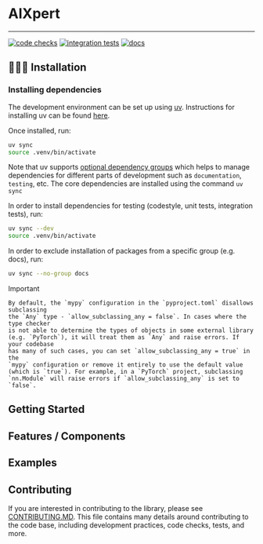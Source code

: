 # AIXpert

----------------------------------------------------------------------------------------

[![code checks](https://github.com/VectorInstitute/AIXpert/actions/workflows/code_checks.yml/badge.svg)](https://github.com/VectorInstitute/AIXpert/actions/workflows/code_checks.yml)
[![integration tests](https://github.com/VectorInstitute/AIXpert/actions/workflows/integration_tests.yml/badge.svg)](https://github.com/VectorInstitute/AIXpert/actions/workflows/integration_tests.yml)
[![docs](https://github.com/VectorInstitute/AIXpert/actions/workflows/docs.yml/badge.svg)](https://github.com/VectorInstitute/AIXpert/actions/workflows/docs.yml)


<!-- TODO: Uncomment this with the right credentials once codecov is set up for this repo.
[![codecov](https://codecov.io/github/VectorInstitute/AIXpert/graph/badge.svg?token=83MYFZ3UPA)](https://codecov.io/github/VectorInstitute/AIXpert)
-->
<!-- TODO: Uncomment this when the repository is made public
![GitHub License](https://img.shields.io/github/license/VectorInstitute/AIXpert)
-->

<!--
TODO: Add picture / logo
-->

<!--
TODO: Add introduction about AIXpert here
-->


## 🧑🏿‍💻 Installation

### Installing dependencies

The development environment can be set up using
[uv](https://github.com/astral-sh/uv?tab=readme-ov-file#installation).
Instructions for installing uv can be found [here](https://docs.astral.sh/uv/getting-started/installation/).


Once installed, run:

```bash
uv sync
source .venv/bin/activate
```
Note that uv supports [optional dependency groups](https://docs.astral.sh/uv/concepts/projects/dependencies/#dependency-groups)
which helps to manage dependencies for different parts of development such as
`documentation`, `testing`, etc.
The core dependencies are installed using the command `uv sync`

In order to install dependencies for testing (codestyle, unit tests, integration tests),
run:

```bash
uv sync --dev
source .venv/bin/activate
```

In order to exclude installation of packages from a specific group (e.g. docs),
run:

```bash
uv sync --no-group docs
```

>[!IMPORTANT]
    By default, the `mypy` configuration in the `pyproject.toml` disallows subclassing
    the `Any` type - `allow_subclassing_any = false`. In cases where the type checker
    is not able to determine the types of objects in some external library
    (e.g. `PyTorch`), it will treat them as `Any` and raise errors. If your codebase
    has many of such cases, you can set `allow_subclassing_any = true` in the
    `mypy` configuration or remove it entirely to use the default value
    (which is `true`). For example, in a `PyTorch` project, subclassing
    `nn.Module` will raise errors if `allow_subclassing_any` is set to `false`.


## Getting Started

## Features / Components

## Examples

## Contributing
If you are interested in contributing to the library, please see
[CONTRIBUTING.MD](CONTRIBUTING.MD). This file contains many details around contributing
to the code base, including development practices, code checks, tests, and more.

<!--
TODO:

## Acknowledgements

## Citation

-->
